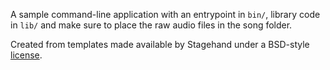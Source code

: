 A sample command-line application with an entrypoint in `bin/`, library code
in `lib/` and make sure to place the raw audio files in the song folder.

Created from templates made available by Stagehand under a BSD-style
[license](https://github.com/dart-lang/stagehand/blob/master/LICENSE).
